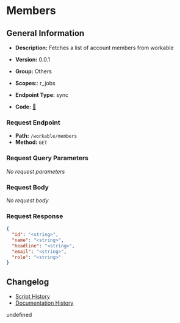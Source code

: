 # Members

## General Information
- **Description:** Fetches a list of account members from workable

- **Version:** 0.0.1
- **Group:** Others
- **Scopes:**: r_jobs
- **Endpoint Type:** sync
- **Code:** [🔗](https://github.com/NangoHQ/integration-templates/tree/main/integrations/workable/syncs/members.ts)

### Request Endpoint

- **Path:** `/workable/members`
- **Method:** `GET`

### Request Query Parameters

_No request parameters_

### Request Body

_No request body_

### Request Response

```json
{
  "id": "<string>",
  "name": "<string>",
  "headline": "<string>",
  "email": "<string>",
  "role": "<string>"
}
```

## Changelog


- [Script History](https://github.com/NangoHQ/integration-templates/commits/main/integrations/workable/syncs/members.ts)
- [Documentation History](https://github.com/NangoHQ/integration-templates/commits/main/integrations/workable/syncs/members.md)

<!-- END  GENERATED CONTENT -->

undefined
